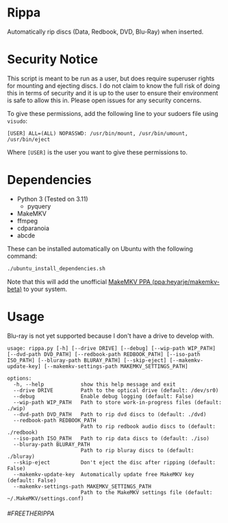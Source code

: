 # Rippa
Automatically rip discs (Data, Redbook, DVD, Blu-Ray) when inserted.

# Security Notice

This script is meant to be run as a user, but does require superuser rights for mounting and ejecting discs. I do not claim to know the full risk of doing this in terms of security and it is up to the user to ensure their environment is safe to allow this in. Please open issues for any security concerns.

To give these permissions, add the following line to your sudoers file using `visudo`:
```
[USER] ALL=(ALL) NOPASSWD: /usr/bin/mount, /usr/bin/umount, /usr/bin/eject
```
Where `[USER]` is the user you want to give these permissions to.

# Dependencies
- Python 3 (Tested on 3.11)
  - pyquery
- MakeMKV
- ffmpeg
- cdparanoia
- abcde

These can be installed automatically on Ubuntu with the following command:
```sh
./ubuntu_install_dependencies.sh
```
Note that this will add the unofficial [MakeMKV PPA (ppa:heyarje/makemkv-beta)](https://launchpad.net/~heyarje/+archive/ubuntu/makemkv-beta) to your system.

# Usage

Blu-ray is not yet supported because I don't have a drive to develop with.

```
usage: rippa.py [-h] [--drive DRIVE] [--debug] [--wip-path WIP_PATH] [--dvd-path DVD_PATH] [--redbook-path REDBOOK_PATH] [--iso-path ISO_PATH] [--bluray-path BLURAY_PATH] [--skip-eject] [--makemkv-update-key] [--makemkv-settings-path MAKEMKV_SETTINGS_PATH]

options:
  -h, --help            show this help message and exit
  --drive DRIVE         Path to the optical drive (default: /dev/sr0)
  --debug               Enable debug logging (default: False)
  --wip-path WIP_PATH   Path to store work-in-progress files (default: ./wip)
  --dvd-path DVD_PATH   Path to rip dvd discs to (default: ./dvd)
  --redbook-path REDBOOK_PATH
                        Path to rip redbook audio discs to (default: ./redbook)
  --iso-path ISO_PATH   Path to rip data discs to (default: ./iso)
  --bluray-path BLURAY_PATH
                        Path to rip bluray discs to (default: ./bluray)
  --skip-eject          Don't eject the disc after ripping (default: False)
  --makemkv-update-key  Automatically update free MakeMKV key (default: False)
  --makemkv-settings-path MAKEMKV_SETTINGS_PATH
                        Path to the MakeMKV settings file (default: ~/.MakeMKV/settings.conf)
```

###### #FREETHERIPPA
